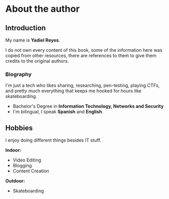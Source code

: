 # About the author

## Introduction

My name is **Yadiel Reyes**.

I do not own every content of this book, some of the information here was copied from other resources, there are references to them to give them credits to the original authors. 

### Biography

I'm just a tech who likes sharing, researching, pen-testing, playing CTFs, and pretty much everything that keeps me hooked for hours like skateboarding.

* Bachelor's Degree in **Information Technology, Networks and Security**
* I'm bilingual, I speak **Spanish** and **English**.

## Hobbies

I enjoy doing different things besides IT stuff.

**Indoor:**

* Video Editing
* Blogging
* Content Creation 

**Outdoor:**

* Skateboarding





















